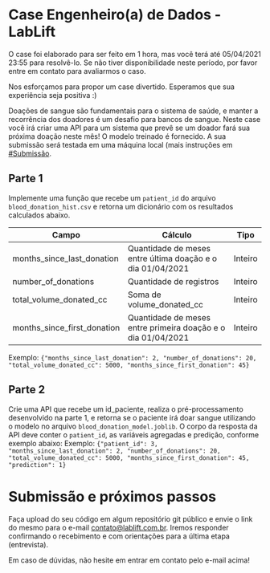 # Case Engenheiro(a) de Dados - LabLift

O case foi elaborado para ser feito em 1 hora, mas você terá até 05/04/2021 23:55 para resolvê-lo. Se não tiver disponibilidade neste período, por favor entre em contato para avaliarmos o caso. 

Nos esforçamos para propor um case divertido. Esperamos que sua experiência seja positiva :)

Doações de sangue são fundamentais para o sistema de saúde, e manter a recorrência dos doadores é um desafio para bancos de sangue. Neste case você irá criar uma API para um sistema que prevê se um doador fará sua próxima doação neste mês! O modelo treinado é fornecido. A sua submissão será testada em uma máquina local (mais instruções em [#Submissão](Submissão).

## Parte 1
Implemente uma função que recebe um `patient_id` do arquivo `blood_donation_hist.csv` e retorna um dicionário com os resultados calculados abaixo. 

| Campo                       | Cálculo                                                      | Tipo    |
|-----------------------------|--------------------------------------------------------------|---------|
| months_since_last_donation  | Quantidade de meses entre última doação e o dia 01/04/2021   | Inteiro |
| number_of_donations         | Quantidade de registros                                      | Inteiro |
| total_volume_donated_cc     | Soma de volume_donated_cc                                    | Inteiro |
| months_since_first_donation | Quantidade de meses entre primeira doação e o dia 01/04/2021 | Inteiro |


Exemplo: `{"months_since_last_donation": 2, "number_of_donations": 20, "total_volume_donated_cc": 5000, "months_since_first_donation": 45}`

## Parte 2
Crie uma API que recebe um id_paciente, realiza o pré-processamento desenvolvido na parte 1, e retorna se o paciente irá doar sangue utilizando o modelo no arquivo `blood_donation_model.joblib`. O corpo da resposta da API deve conter o  `patient_id`, as variáveis agregadas e predição, conforme exemplo abaixo:
Exemplo: `{"patient_id": 3, "months_since_last_donation": 2, "number_of_donations": 20, "total_volume_donated_cc": 5000, "months_since_first_donation": 45, "prediction": 1}`

# Submissão e próximos passos
Faça upload do seu código em algum repositório git público e envie o link do mesmo para o e-mail contato@lablift.com.br. Iremos responder confirmando o recebimento e com orientações para a última etapa (entrevista).

Em caso de dúvidas, não hesite em entrar em contato pelo e-mail acima!
